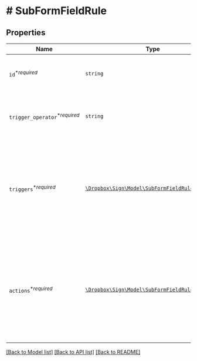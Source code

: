 # # SubFormFieldRule



## Properties

Name | Type | Description | Notes
------------ | ------------- | ------------- | -------------
| `id`<sup>*_required_</sup> | ```string``` |  Must be unique across all defined rules.  |  |
| `trigger_operator`<sup>*_required_</sup> | ```string``` |  Currently only `AND` is supported. Support for `OR` is being worked on.  |  [default to 'AND'] |
| `triggers`<sup>*_required_</sup> | [```\Dropbox\Sign\Model\SubFormFieldRuleTrigger[]```](SubFormFieldRuleTrigger.md) |  An array of trigger definitions, the &quot;if this&quot; part of &quot;**if this**, then that&quot;. Currently only a single trigger per rule is allowed.  |  |
| `actions`<sup>*_required_</sup> | [```\Dropbox\Sign\Model\SubFormFieldRuleAction[]```](SubFormFieldRuleAction.md) |  An array of action definitions, the &quot;then that&quot; part of &quot;if this, **then that**&quot;. Any number of actions may be attached to a single rule.  |  |

[[Back to Model list]](../../README.md#models) [[Back to API list]](../../README.md#endpoints) [[Back to README]](../../README.md)
